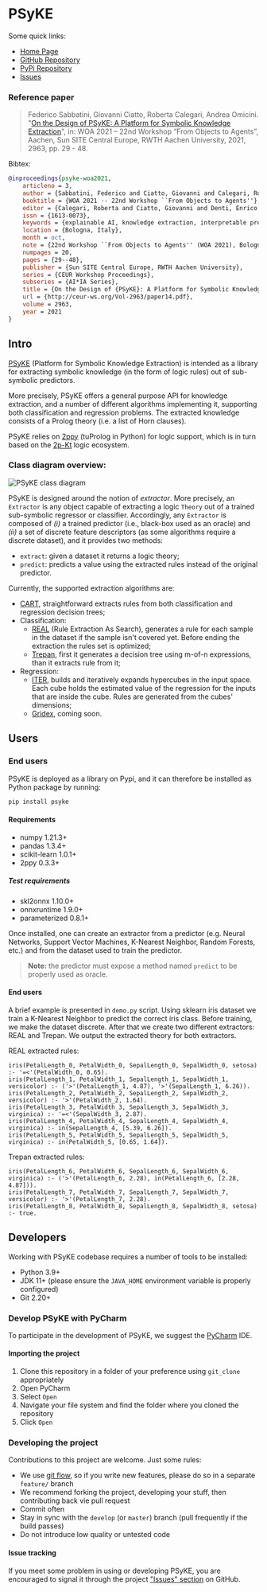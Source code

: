 # PSyKE

Some quick links:
* [Home Page](https://apice.unibo.it/xwiki/bin/view/PSyKE/)
* [GitHub Repository](https://github.com/psykei/psyke-python)
* [PyPi Repository](https://pypi.org/project/psyke/)
* [Issues](https://github.com/psykei/psyke-python/issues)

### Reference paper

> Federico Sabbatini, Giovanni Ciatto, Roberta Calegari, Andrea Omicini. "[On the Design of PSyKE: A Platform for Symbolic Knowledge Extraction](http://ceur-ws.org/Vol-2963/paper14.pdf)", in: WOA 2021 – 22nd Workshop “From Objects to Agents”, Aachen, Sun SITE Central Europe, RWTH Aachen University, 2021, 2963, pp. 29 - 48.

Bibtex: 
```bibtex
@inproceedings{psyke-woa2021,
	articleno = 3,
	author = {Sabbatini, Federico and Ciatto, Giovanni and Calegari, Roberta and Omicini, Andrea},
	booktitle = {WOA 2021 -- 22nd Workshop ``From Objects to Agents''},
	editor = {Calegari, Roberta and Ciatto, Giovanni and Denti, Enrico and Omicini, Andrea and Sartor, Giovanni},
	issn = {1613-0073},
	keywords = {explainable AI, knowledge extraction, interpretable prediction, PSyKE},
	location = {Bologna, Italy},
	month = oct,
	note = {22nd Workshop ``From Objects to Agents'' (WOA 2021), Bologna, Italy, 1--3~} # sep # {~2021. Proceedings},
	numpages = 20,
	pages = {29--48},
	publisher = {Sun SITE Central Europe, RWTH Aachen University},
	series = {CEUR Workshop Proceedings},
	subseries = {AI*IA Series},
	title = {On the Design of {PSyKE}: A Platform for Symbolic Knowledge Extraction},
	url = {http://ceur-ws.org/Vol-2963/paper14.pdf},
	volume = 2963,
	year = 2021
}
```

## Intro

[PSyKE](https://apice.unibo.it/xwiki/bin/view/PSyKE/) (Platform for Symbolic Knowledge Extraction)
is intended as a library for extracting symbolic knowledge (in the form of logic rules) out of sub-symbolic predictors.

More precisely, PSyKE offers a general purpose API for knowledge extraction, and a number of different algorithms implementing it,
supporting both classification and regression problems.
The extracted knowledge consists of a Prolog theory (i.e. a list of Horn clauses).

PSyKE relies on [2ppy](https://github.com/tuProlog/2ppy) (tuProlog in Python) for logic support, which is in turn based on the [2p-Kt](https://github.com/tuProlog/2p-kt) logic ecosystem.

### Class diagram overview:

![PSyKE class diagram](http://www.plantuml.com/plantuml/svg/PLBBRkem4DtdAqQixeLcqsN40aHfLQch2dM341gS0IpoY3oJYfJctnl7RkgcKZRdCUFZ4ozOq4YTPr65we8dWlkgQcuHmEPCfMbW6iDaEe5LXZLJr4QHof3PgxVMGoTtS5XJSNCXkwVxlhdUguzQeUYoi28u3bxNovS0RWnLM7H46mNZXaw6c4UZpq8cW4z6ftGTZoeq4WwjB6x7BbPdoZ7qFMXMXeGU2QKsv2I06HmTiIymfmHOpA1WccjcVSXe_uvPJPn0gfLiEyyTl5bcrtk7qzTNCQYaDBxhyQ6_BFFFEExJ_sLzXoFMLpdcVMrZrhVNvS83zygFmrv-1fMXL5lOezH5rH_z7qqWqonRbn-72-nwAxaz_r8KP9B_YNz3uTP0jFcmAt6xB9gT3UJSC8_Z87G2PIrLBL0UemKLQPrdNm00)

<!--
To generate/edit the class diagram browse the URL above, after replacing `svg` with `uml`
-->

PSyKE is designed around the notion of _extractor_.
More precisely, an `Extractor` is any object capable of extracting a logic `Theory` out of a  trained sub-symbolic regressor or classifier.
Accordingly, any `Extractor` is composed of 
_(i)_ a trained predictor (i.e., black-box used as an oracle) and 
_(ii)_ a set of discrete feature descriptors (as some algorithms require a discrete dataset), and it provides two methods:
* `extract`: given a dataset it returns a logic theory;
* `predict`: predicts a value using the extracted rules instead of the original predictor.

Currently, the supported extraction algorithms are:
* [CART](https://doi.org/10.1201/9781315139470),
straightforward extracts rules from both classification and regression decision trees;
* Classification:
  * [REAL](http://dx.doi.org/10.1016/B978-1-55860-335-6.50013-1) (Rule Extraction As Search),
  generates a rule for each sample in the dataset if the sample isn't covered yet.
  Before ending the extraction the rules set is optimized;
  * [Trepan](http://dx.doi.org/10.1016/B978-1-55860-335-6.50013-1),
  first it generates a decision tree using m-of-n expressions, than it extracts rule from it;
* Regression:
  * [ITER](http://dx.doi.org/10.1007/11823728_26),
  builds and iteratively expands hypercubes in the input space.
  Each cube holds the estimated value of the regression for the inputs that are inside the cube.
  Rules are generated from the cubes' dimensions;
  * [Gridex](http://dx.doi.org/10.1007/978-3-030-82017-6_2), coming soon.

## Users

### End users

PSyKE is deployed as a library on Pypi, and it can therefore be installed as Python package by running:
```bash
pip install psyke
```

#### Requirements
* numpy 1.21.3+
* pandas 1.3.4+
* scikit-learn 1.0.1+
* 2ppy 0.3.3+

##### Test requirements
* skl2onnx 1.10.0+
* onnxruntime 1.9.0+
* parameterized 0.8.1+

Once installed, one can create an extractor from a predictor 
(e.g. Neural Networks, Support Vector Machines, K-Nearest Neighbor, Random Forests, etc.)
and from the dataset used to train the predictor.

> **Note:** the predictor must expose a method named `predict` to be properly used as oracle.

#### End users

A brief example is presented in `demo.py` script.
Using sklearn iris dataset we train a K-Nearest Neighbor to predict the correct iris class.
Before training, we make the dataset discrete.
After that we create two different extractors: REAL and Trepan.
We output the extracted theory for both extractors.

REAL extracted rules:
```text
iris(PetalLength_0, PetalWidth_0, SepalLength_0, SepalWidth_0, setosa) :- '=<'(PetalWidth_0, 0.65).
iris(PetalLength_1, PetalWidth_1, SepalLength_1, SepalWidth_1, versicolor) :- ('>'(PetalLength_1, 4.87), '>'(SepalLength_1, 6.26)).
iris(PetalLength_2, PetalWidth_2, SepalLength_2, SepalWidth_2, versicolor) :- '>'(PetalWidth_2, 1.64).
iris(PetalLength_3, PetalWidth_3, SepalLength_3, SepalWidth_3, virginica) :- '=<'(SepalWidth_3, 2.87).
iris(PetalLength_4, PetalWidth_4, SepalLength_4, SepalWidth_4, virginica) :- in(SepalLength_4, [5.39, 6.26]).
iris(PetalLength_5, PetalWidth_5, SepalLength_5, SepalWidth_5, virginica) :- in(PetalWidth_5, [0.65, 1.64]).
```

Trepan extracted rules:
```text
iris(PetalLength_6, PetalWidth_6, SepalLength_6, SepalWidth_6, virginica) :- ('>'(PetalLength_6, 2.28), in(PetalLength_6, [2.28, 4.87])).
iris(PetalLength_7, PetalWidth_7, SepalLength_7, SepalWidth_7, versicolor) :- '>'(PetalLength_7, 2.28).
iris(PetalLength_8, PetalWidth_8, SepalLength_8, SepalWidth_8, setosa) :- true.
```


## Developers

Working with PSyKE codebase requires a number of tools to be installed:
* Python 3.9+
* JDK 11+ (please ensure the `JAVA_HOME` environment variable is properly configured)
* Git 2.20+

### Develop PSyKE with PyCharm

To participate in the development of PSyKE, we suggest the [PyCharm](https://www.jetbrains.com/pycharm/) IDE.

#### Importing the project

1. Clone this repository in a folder of your preference using `git_clone` appropriately
2. Open PyCharm
3. Select `Open`
4. Navigate your file system and find the folder where you cloned the repository
5. Click `Open`

### Developing the project

Contributions to this project are welcome. Just some rules:
* We use [git flow](https://github.com/nvie/gitflow), so if you write new features, please do so in a separate `feature/` branch
* We recommend forking the project, developing your stuff, then contributing back vie pull request
* Commit often
* Stay in sync with the `develop` (or `master`) branch (pull frequently if the build passes)
* Do not introduce low quality or untested code

#### Issue tracking
If you meet some problem in using or developing PSyKE, you are encouraged to signal it through the project
["Issues" section](https://github.com/psykei/psyke-python/issues) on GitHub.